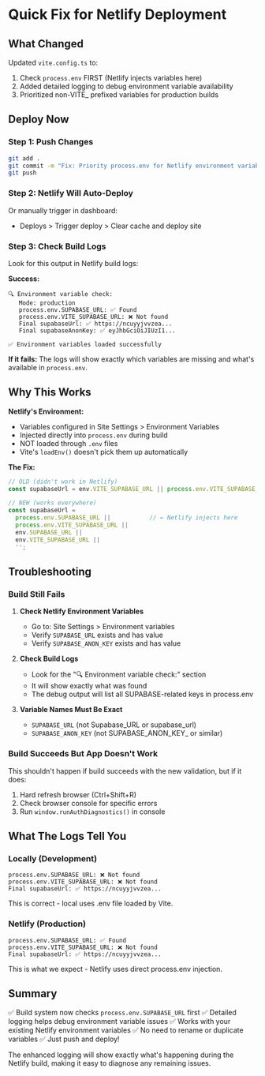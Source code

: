 # Quick Fix for Netlify Deployment

## What Changed

Updated `vite.config.ts` to:
1. Check `process.env` FIRST (Netlify injects variables here)
2. Added detailed logging to debug environment variable availability
3. Prioritized non-VITE_ prefixed variables for production builds

## Deploy Now

### Step 1: Push Changes
```bash
git add .
git commit -m "Fix: Priority process.env for Netlify environment variables"
git push
```

### Step 2: Netlify Will Auto-Deploy
Or manually trigger in dashboard:
- Deploys > Trigger deploy > Clear cache and deploy site

### Step 3: Check Build Logs
Look for this output in Netlify build logs:

**Success:**
```
🔍 Environment variable check:
   Mode: production
   process.env.SUPABASE_URL: ✅ Found
   process.env.VITE_SUPABASE_URL: ❌ Not found
   Final supabaseUrl: ✅ https://ncuyyjvvzea...
   Final supabaseAnonKey: ✅ eyJhbGciOiJIUzI1...

✅ Environment variables loaded successfully
```

**If it fails:**
The logs will show exactly which variables are missing and what's available in `process.env`.

## Why This Works

**Netlify's Environment:**
- Variables configured in Site Settings > Environment Variables
- Injected directly into `process.env` during build
- NOT loaded through `.env` files
- Vite's `loadEnv()` doesn't pick them up automatically

**The Fix:**
```javascript
// OLD (didn't work in Netlify)
const supabaseUrl = env.VITE_SUPABASE_URL || process.env.VITE_SUPABASE_URL || '';

// NEW (works everywhere)
const supabaseUrl =
  process.env.SUPABASE_URL ||           // ← Netlify injects here
  process.env.VITE_SUPABASE_URL ||
  env.SUPABASE_URL ||
  env.VITE_SUPABASE_URL ||
  '';
```

## Troubleshooting

### Build Still Fails

1. **Check Netlify Environment Variables**
   - Go to: Site Settings > Environment variables
   - Verify `SUPABASE_URL` exists and has value
   - Verify `SUPABASE_ANON_KEY` exists and has value

2. **Check Build Logs**
   - Look for the "🔍 Environment variable check:" section
   - It will show exactly what was found
   - The debug output will list all SUPABASE-related keys in process.env

3. **Variable Names Must Be Exact**
   - `SUPABASE_URL` (not Supabase_URL or supabase_url)
   - `SUPABASE_ANON_KEY` (not SUPABASE_ANON_KEY_ or similar)

### Build Succeeds But App Doesn't Work

This shouldn't happen if build succeeds with the new validation, but if it does:
1. Hard refresh browser (Ctrl+Shift+R)
2. Check browser console for specific errors
3. Run `window.runAuthDiagnostics()` in console

## What The Logs Tell You

### Locally (Development)
```
process.env.SUPABASE_URL: ❌ Not found
process.env.VITE_SUPABASE_URL: ❌ Not found
Final supabaseUrl: ✅ https://ncuyyjvvzea...
```
This is correct - local uses .env file loaded by Vite.

### Netlify (Production)
```
process.env.SUPABASE_URL: ✅ Found
process.env.VITE_SUPABASE_URL: ❌ Not found
Final supabaseUrl: ✅ https://ncuyyjvvzea...
```
This is what we expect - Netlify uses direct process.env injection.

## Summary

✅ Build system now checks `process.env.SUPABASE_URL` first
✅ Detailed logging helps debug environment variable issues
✅ Works with your existing Netlify environment variables
✅ No need to rename or duplicate variables
✅ Just push and deploy!

The enhanced logging will show exactly what's happening during the Netlify build, making it easy to diagnose any remaining issues.
